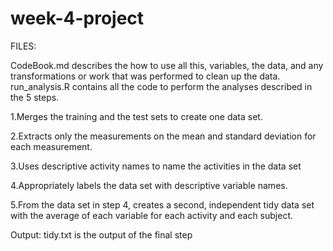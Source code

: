 # week-4-project

FILES:

CodeBook.md describes the how to use all this, variables, the data, and any transformations or work that was performed to clean up the data. run_analysis.R contains all the code to perform the analyses described in the 5 steps.

1.Merges the training and the test sets to create one data set.

2.Extracts only the measurements on the mean and standard deviation for each measurement.

3.Uses descriptive activity names to name the activities in the data set

4.Appropriately labels the data set with descriptive variable names.

5.From the data set in step 4, creates a second, independent tidy data set with the average of each variable for each activity and each subject.

Output: tidy.txt is the output of the final step
